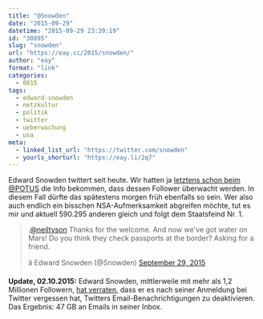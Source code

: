 ```yaml
---
title: "@Snowden"
date: "2015-09-29"
datetime: "2015-09-29 23:20:19"
id: "30895"
slug: "snowden"
url: "https://eay.cc/2015/snowden/"
author: "eay"
format: "link"
categories:
  - 0815
tags:
  - edward-snowden
  - netzkultur
  - politik
  - twitter
  - ueberwachung
  - usa
meta:
  - linked_list_url: "https://twitter.com/snowden"
  - yourls_shorturl: "https://eay.li/2q7"
---
```


Edward Snowden twittert seit heute. Wir hatten ja [letztens schon beim @POTUS](//eay.cc/2015/potus/) die Info bekommen, dass dessen Follower überwacht werden. In diesem Fall dürfte das spätestens morgen früh ebenfalls so sein. Wer also auch endlich ein bisschen NSA-Aufmerksamkeit abgreifen möchte, tut es mir und aktuell 590.295 anderen gleich und folgt dem Staatsfeind Nr. 1.

<blockquote class="twitter-tweet" lang="en"><p lang="en" dir="ltr">.<a href="https://twitter.com/neiltyson">@neiltyson</a> Thanks for the welcome. And now we've got water on Mars! Do you think they check passports at the border? Asking for a friend.</p>â Edward Snowden (@Snowden) <a href="https://twitter.com/Snowden/status/648899559507271680">September 29, 2015</a></blockquote>
<script async src="//platform.twitter.com/widgets.js" charset="utf-8"></script>

**Update, 02.10.2015:** Edward Snowden, mittlerweile mit mehr als 1,2 Millionen Followern, [hat verraten](https://twitter.com/Snowden/status/649653419620352000), dass er es nach seiner Anmeldung bei Twitter vergessen hat, Twitters Email-Benachrichtigungen zu deaktivieren. Das Ergebnis: 47 GB an Emails in seiner Inbox.
